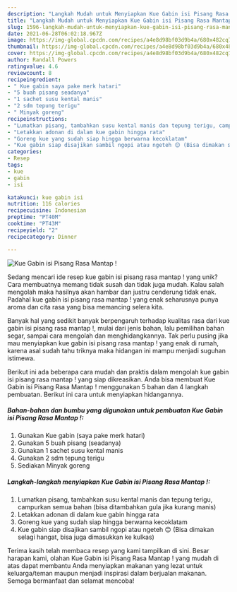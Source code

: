 ```yaml
---
description: "Langkah Mudah untuk Menyiapkan Kue Gabin isi Pisang Rasa Mantap ! yang Menggugah Selera"
title: "Langkah Mudah untuk Menyiapkan Kue Gabin isi Pisang Rasa Mantap ! yang Menggugah Selera"
slug: 1596-langkah-mudah-untuk-menyiapkan-kue-gabin-isi-pisang-rasa-mantap-yang-menggugah-selera
date: 2021-06-28T06:02:18.967Z
image: https://img-global.cpcdn.com/recipes/a4e8d98bf03d9b4a/680x482cq70/kue-gabin-isi-pisang-rasa-mantap-foto-resep-utama.jpg
thumbnail: https://img-global.cpcdn.com/recipes/a4e8d98bf03d9b4a/680x482cq70/kue-gabin-isi-pisang-rasa-mantap-foto-resep-utama.jpg
cover: https://img-global.cpcdn.com/recipes/a4e8d98bf03d9b4a/680x482cq70/kue-gabin-isi-pisang-rasa-mantap-foto-resep-utama.jpg
author: Randall Powers
ratingvalue: 4.6
reviewcount: 8
recipeingredient:
- " Kue gabin saya pake merk hatari"
- "5 buah pisang seadanya"
- "1 sachet susu kental manis"
- "2 sdm tepung terigu"
- " Minyak goreng"
recipeinstructions:
- "Lumatkan pisang, tambahkan susu kental manis dan tepung terigu, campurkan semua bahan (bisa ditambahkan gula jika kurang manis)"
- "Letakkan adonan di dalam kue gabin hingga rata"
- "Goreng kue yang sudah siap hingga berwarna kecoklatam"
- "Kue gabin siap disajikan sambil ngopi atau ngeteh 😊 (Bisa dimakan selagi hangat, bisa juga dimasukkan ke kulkas)"
categories:
- Resep
tags:
- kue
- gabin
- isi

katakunci: kue gabin isi 
nutrition: 116 calories
recipecuisine: Indonesian
preptime: "PT40M"
cooktime: "PT43M"
recipeyield: "2"
recipecategory: Dinner

---
```



![Kue Gabin isi Pisang Rasa Mantap !](https://img-global.cpcdn.com/recipes/a4e8d98bf03d9b4a/680x482cq70/kue-gabin-isi-pisang-rasa-mantap-foto-resep-utama.jpg)

Sedang mencari ide resep kue gabin isi pisang rasa mantap ! yang unik? Cara membuatnya memang tidak susah dan tidak juga mudah. Kalau salah mengolah maka hasilnya akan hambar dan justru cenderung tidak enak. Padahal kue gabin isi pisang rasa mantap ! yang enak seharusnya punya aroma dan cita rasa yang bisa memancing selera kita.

Banyak hal yang sedikit banyak berpengaruh terhadap kualitas rasa dari kue gabin isi pisang rasa mantap !, mulai dari jenis bahan, lalu pemilihan bahan segar, sampai cara mengolah dan menghidangkannya. Tak perlu pusing jika mau menyiapkan kue gabin isi pisang rasa mantap ! yang enak di rumah, karena asal sudah tahu triknya maka hidangan ini mampu menjadi suguhan istimewa.




Berikut ini ada beberapa cara mudah dan praktis dalam mengolah kue gabin isi pisang rasa mantap ! yang siap dikreasikan. Anda bisa membuat Kue Gabin isi Pisang Rasa Mantap ! menggunakan 5 bahan dan 4 langkah pembuatan. Berikut ini cara untuk menyiapkan hidangannya.

<!--inarticleads1-->

##### Bahan-bahan dan bumbu yang digunakan untuk pembuatan Kue Gabin isi Pisang Rasa Mantap !:

1. Gunakan  Kue gabin (saya pake merk hatari)
1. Gunakan 5 buah pisang (seadanya)
1. Gunakan 1 sachet susu kental manis
1. Gunakan 2 sdm tepung terigu
1. Sediakan  Minyak goreng




<!--inarticleads2-->

##### Langkah-langkah menyiapkan Kue Gabin isi Pisang Rasa Mantap !:

1. Lumatkan pisang, tambahkan susu kental manis dan tepung terigu, campurkan semua bahan (bisa ditambahkan gula jika kurang manis)
1. Letakkan adonan di dalam kue gabin hingga rata
1. Goreng kue yang sudah siap hingga berwarna kecoklatam
1. Kue gabin siap disajikan sambil ngopi atau ngeteh 😊 (Bisa dimakan selagi hangat, bisa juga dimasukkan ke kulkas)




Terima kasih telah membaca resep yang kami tampilkan di sini. Besar harapan kami, olahan Kue Gabin isi Pisang Rasa Mantap ! yang mudah di atas dapat membantu Anda menyiapkan makanan yang lezat untuk keluarga/teman maupun menjadi inspirasi dalam berjualan makanan. Semoga bermanfaat dan selamat mencoba!
